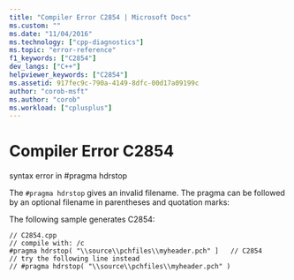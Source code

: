 ```yaml
---
title: "Compiler Error C2854 | Microsoft Docs"
ms.custom: ""
ms.date: "11/04/2016"
ms.technology: ["cpp-diagnostics"]
ms.topic: "error-reference"
f1_keywords: ["C2854"]
dev_langs: ["C++"]
helpviewer_keywords: ["C2854"]
ms.assetid: 917fec9c-790a-4149-8dfc-00d17a09199c
author: "corob-msft"
ms.author: "corob"
ms.workload: ["cplusplus"]
---
```

# Compiler Error C2854
syntax error in #pragma hdrstop  
  
 The `#pragma hdrstop` gives an invalid filename. The pragma can be followed by an optional filename in parentheses and quotation marks:  
  
 The following sample generates C2854:  
  
```  
// C2854.cpp  
// compile with: /c  
#pragma hdrstop( "\\source\\pchfiles\\myheader.pch" ]   // C2854  
// try the following line instead  
// #pragma hdrstop( "\\source\\pchfiles\\myheader.pch" )  
```